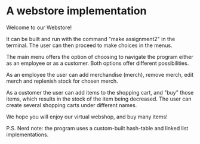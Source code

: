 # A webstore implementation 

Welcome to our Webstore!

It can be built and run with the command "make assignment2" in the terminal.
The user can then proceed to make choices in the menus. 

The main menu offers the option of choosing to navigate the program either as
an employee or as a customer. Both options offer different possibilities.

As an employee the user can add merchandise (merch), remove merch, edit merch and replenish 
stock for chosen merch.

As a customer the user can add items to the shopping cart, and "buy" those items,
which results in the stock of the item being decreased. The user can create
several shopping carts under different names. 

We hope you will enjoy our virtual webshop, and buy many items! 

P.S. Nerd note: the program uses a custom-built hash-table and linked list implementations. 
